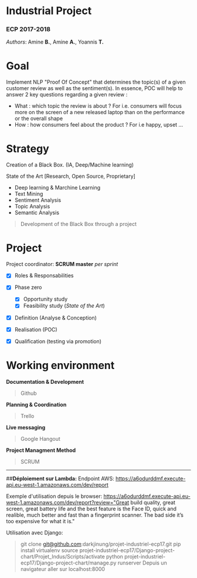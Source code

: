 # Industrial Project
### ECP 2017-2018

*Authors*: Amine **B.**, Amine **A.**, Yoannis **T.**

# Goal
Implement NLP "Proof Of Concept" that determines the topic(s) of a given customer review as well as the sentiment(s).
In essence, POC will help to answer 2 key questions regarding a given review : 
 - What : which topic the review is about ? For i.e. consumers will focus more on the screen of a new released laptop than on the performance or the overall shape 
 - How : how consumers feel about the product ? For i.e happy, upset ...

# Strategy

Creation of a Black Box. (IA, Deep/Machine learning)

State of the Art [Research, Open Source, Proprietary]
 - Deep learning & Marchine Learning
 - Text Mining
 - Sentiment Analysis
 - Topic Analysis
 - Semantic Analysis

> Development of the Black Box through a project


# Project
Project coordinator: **SCRUM master** *per sprint*
  - [x] Roles & Responsabilities
  - [x] Phase zero
    - [x] Opportunity study
    - [x] Feasibility study (*State of the Art*)
  - [x] Definition (Analyse & Conception)
  - [x] Realisation (POC)
  - [x] Qualification (testing via promotion)


# Working environment 

**Documentation & Development**
> Github

**Planning & Coordination**
> Trello

**Live messaging**
> Google Hangout

**Project Managment Method**
> SCRUM

- - -

##**Déploiement sur Lambda:**
Endpoint AWS: https://a6odurddmf.execute-api.eu-west-1.amazonaws.com/dev/report


Exemple d'utilisation depuis le browser:
https://a6odurddmf.execute-api.eu-west-1.amazonaws.com/dev/report?review="Great build quality, great screen, great battery life and the best feature is the Face ID, quick and realible, much better and fast than a fingerprint scanner. The bad side it’s too expensive for what it is."


Utilisation avec Django:
> git clone git@github.com:darkjinung/projet-industriel-ecp17.git
> pip install virtualenv
> source projet-industriel-ecp17/Django-project-chart/Projet_Indus/Scripts/activate
> python projet-industriel-ecp17/Django-project-chart/manage.py runserver
> Depuis un navigateur aller sur localhost:8000

